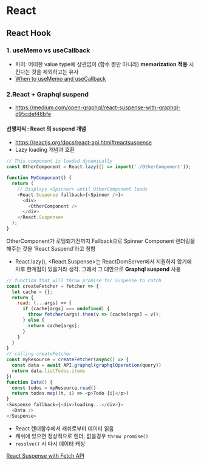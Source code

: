 # React

## React Hook 
### 1. useMemo vs useCallback
 - 차이: 어떠한 value type에 상관없이 (함수 뿐만 아니라) **memorization 적용** 시킨다는 것을 제외하고는 유사
 - [When to useMemo and useCallback](https://ideveloper2.dev/blog/2019-06-14--when-to-use-memo-and-use-callback/)

### 2.React + Graphql suspend
- https://medium.com/open-graphql/react-suspense-with-graphql-d95cdef46bfe

#### 선행지식 : React 의 suspend 개념
 - https://reactjs.org/docs/react-api.html#reactsuspense
 - Lazy loading 개념과 호환
```javascript
// This component is loaded dynamically
const OtherComponent = React.lazy(() => import('./OtherComponent'));

function MyComponent() {
  return (
    // Displays <Spinner> until OtherComponent loads
    <React.Suspense fallback={<Spinner />}>
      <div>
        <OtherComponent />
      </div>
    </React.Suspense>
  );
}
```
OtherComponent가 로딩되기전까지 Fallback으로 Spinner Component 렌더링을 해주는 것을 ‘React Suspend’라고 칭함

- React.lazy(), <React.Suspense>는 ReactDomServer에서 지원하지 않기에 차후 한계점이 있을거라 생각. 그래서 그 대안으로 <b>Graphql suspend</b> 사용

```javascript 1.8
// function that will throw promise for Suspense to catch
const createFetcher = fetcher => {
  let cache = {};
  return {
    read: (...args) => {
      if (cache[args] === undefined) {
        throw fetcher(args).then(v => (cache[args] = v));
      } else {
        return cache[args];
      }
    }
  }
}
// calling createFetcher
const myResource = createFetcher(async() => {
  const data = await API.graphql(graphqlOperation(query))
  return data.listTodos.items
})
function Data() {
  const todos = myResource.read()
  return todos.map((t, i) => <p>Todo {i}</p>)
}
<Suspense fallback={<div>loading...</div>}>
  <Data />
</Suspense>
```

- React 렌더함수에서 캐쉬로부터 데이터 읽음
- 캐쉬에 있으면 정상적으로 렌더, 없을경우 `throw promise()`
- `resolve()` 시 다시 데이터 캐싱

[React Suspense with Fetch API](https://medium.com/@Charles_Stover/react-suspense-with-the-fetch-api-a1b7369b0469)